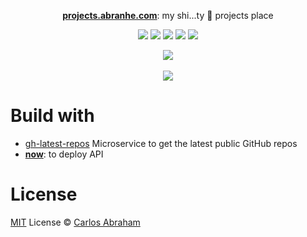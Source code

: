 <p align="center">
  <a href="https://projects.abranhe.com"><b>projects.abranhe.com</b></a>:  my shi...ty 💩 projects place
</p>

<p align="center">
	<a href="https://github.com/abranhe/abranhe.github.io/blob/master/LICENSE"><img src="https://img.shields.io/github/license/abranhe/abranhe.github.io.svg" /></a>
	<a href="https://github.com/abranhe"><img src="https://abranhe.com/badge.svg"></a>
	<a href="https://cash.me/$abranhe"><img src="https://cdn.abraham.gq/badges/cash-me.svg"></a>
	<a href="https://www.patreon.com/abranhe"><img src="https://cdn.abraham.gq/badges/patreon.svg" /></a>
	<a href="https://paypal.me/abranhe/10"><img src="https://cdn.abraham.gq/badges/paypal.svg" /></a>
</p>

<p align="center">
	<a href="https://projects.abranhe.com">
    <img src="https://cdn.abranhe.com/projects/abranhe.github.io/home.png">
  </a>
	<br>
	<br>
	<a href="https://projects.abranhe.com/404">
    <img src="https://cdn.abranhe.com/projects/abranhe.github.io/404.png">
  </a>
</p>

# Build with

- [gh-latest-repos](https://github.com/sindresorhus/gh-latest-repos) Microservice to get the latest public GitHub repos
- [**now**](https://now.sh): to deploy API

# License

[MIT](https://github.com/abranhe/abranhe.github.io/blob/master/LICENSE) License © [Carlos Abraham](https://github.com/abranhe)
